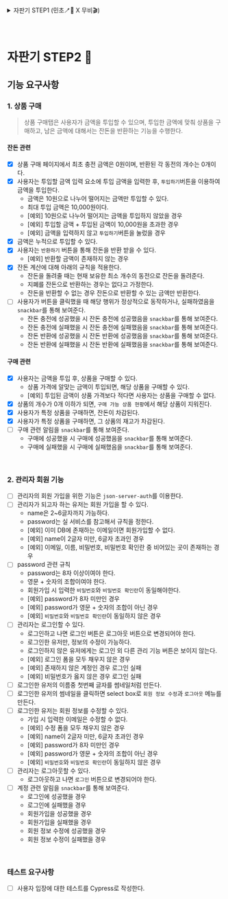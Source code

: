 <details>
<summary>자판기 STEP1 (민초🪥🧼 X 무비🎬)</summary>

## 기능 요구사항

### 1. 공통

- [x] Interface 또는 type을 이용하여, 주요 도메인 객체의 타입을 정의하고 설계한다.

### 2. 라우팅 기능

- [x] Browser History Api를 이용하여 SPA처럼 라우팅을 적용한다.
  - [x] 매번 페이지를 로드 하는 것이 아닌, 히스토리를 관리하고, 페이지를 url에 따라 동적으로 렌더링한다.
- [x] 상품 관리, 잔돈 충전, 상품 구매 페이지는 모두 동적으로 렌더링해야 한다.

### 3. 상품 관리 탭

#### UI

- [x] 상품 관리탭은 자판기가 보유하고 있는 상품을 추가하는 기능을 수행한다.
- [x] 최초 상품 목록은 비워진 상태이다.
- [x] 관리자가 상품을 추가하면 상품 현황이 업데이트된다.
- [x] 수정 시 상품명, 가격, 수량 정보 영역 자체가 인풋 영역으로 변경된다.
- [x] 관리자가 상품을 수정하면 상품 현황이 업데이트된다.
- [x] 삭제 시 confirm을 활용하여 사용자에게 다시 한 번 확인한다.
- [x] 관리자가 상품을 삭제하면 상품 현황이 업데이트된다.

#### Domain

- [x] 상품명은 최대 10글자까지 가능하다.
- [x] 상품 가격은 100원부터 시작하며, 최대 10,000원까지 가능하다. 그리고 10원으로 나누어 떨어져야 한다.
- [x] 한 제품당 수량은 최대 20개까지 넣을 수 있다.
- [x] 추가에 성공한 상품은 localStorage에 저장한다.
- [x] localStorage에 저장된 상품이 있을 경우 가져온다.

#### UI + Domain

- [x] 상품명, 가격, 수량을 입력해 상품을 추가할 수 있다.
- [x] 관리자는 추가한 상품을 수정, 삭제할 수 있다.

#### 예외

- [x] [예외] 상품명이 중복되는 경우
- [x] [예외] 상품명이 공백인 경우
- [x] [예외] 상품명이 10글자를 초과한 경우
- [x] [예외] 상품 가격이 100원 미만이거나 10,000원을 초과하는 경우
- [x] [예외] 상품 가격이 10원으로 나누어 떨어지지 않는 경우
- [x] [예외] 상품 가격이 공백인 경우
- [x] [예외] 상품 수량이 1개 미만이거나 20개를 초과한 경우
- [x] [예외] 상품 수량이 공백인 경우

### 4. 잔돈 충전 탭

#### UI

- [x] 잔돈 충전탭은 자판기가 보유할 금액을 충전하는 기능을 수행한다.

#### Domain

- [x] 잔돈 충전 탭에서 최초 자판기가 보유한 금액은 0원이며, 각 동전의 개수는 0개이다.
- [x] 잔돈은 10원으로 나누어 떨어지는 금액만 투입할 수 있다. 보유할 수 있는 최대 금액은 100,000원이다.
- [x] 자판기 보유 금액만큼의 동전이 무작위로 생성된다.
- [x] 자판기 보유 금액을 누적하여 충전할 수 있다. 추가 충전 금액만큼의 동전이 무작위로 생성되어 기존 동전들에 더해진다.
- [x] 잔돈은 localStorage에 저장한다.
- [x] localStorage에 저장된 잔돈이 있을 경우 가져온다.

#### UI + Domain

- [x] 잔돈 충전 입력 요소에 충전할 금액을 입력한 후, 충전하기 버튼을 눌러 자판기 보유 금액을 충전할 수 있다.

#### 예외

- [x] [예외] 충전할 금액이 공백인 경우
- [x] [예외] 금액이 0원 이하이거나 100,000원을 초과할 경우
- [x] [예외] (충전할 금액 + 현재 보유 금액)이 100,000원을 초과할 경우
- [x] [예외] 금액이 10원으로 나누어 떨어지지 않는 경우

### 테스트 요구사항

- [x] 비즈니스 로직에 대한 단위 테스트를 Jest로 작성한다.

</details>

<br>
<br>

# 자판기 STEP2 🍪

## 기능 요구사항

### 1. 상품 구매

> 상품 구매탭은 사용자가 금액을 투입할 수 있으며, 투입한 금액에 맞춰 상품을 구매하고, 남은 금액에 대해서는 잔돈을 반환하는 기능을 수행한다.

#### 잔돈 관련

- [x] 상품 구매 페이지에서 최초 충전 금액은 0원이며, 반환된 각 동전의 개수는 0개이다.
- [x] 사용자는 투입할 금액 입력 요소에 투입 금액을 입력한 후, `투입하기`버튼을 이용하여 금액을 투입한다.
  - 금액은 10원으로 나누어 떨어지는 금액만 투입할 수 있다.
  - 최대 투입 금액은 10,000원이다.
  - [예외] 10원으로 나누어 떨어지는 금액을 투입하지 않았을 경우
  - [예외] 투입할 금액 + 투입된 금액이 10,000원을 초과한 경우
  - [예외] 금액을 입력하지 않고 `투입하기`버튼을 눌렀을 경우
- [x] 금액은 누적으로 투입할 수 있다.
- [x] 사용자는 `반환하기` 버튼을 통해 잔돈을 반환 받을 수 있다.
  - [예외] 반환할 금액이 존재하지 않는 경우
- [x] 잔돈 계산에 대해 아래의 규칙을 적용한다.
  - 잔돈을 돌려줄 때는 현재 보유한 최소 개수의 동전으로 잔돈을 돌려준다.
  - 지폐를 잔돈으로 반환하는 경우는 없다고 가정한다.
  - 잔돈을 반환할 수 없는 경우 잔돈으로 반환할 수 있는 금액만 반환한다.
- [ ] 사용자가 버튼을 클릭했을 때 해당 행위가 정상적으로 동작하거나, 실패하였음을 `snackbar`를 통해 보여준다.
  - 잔돈 충전에 성공했을 시 잔돈 충전에 성공했음을 `snackbar`를 통해 보여준다.
  - 잔돈 충전에 실패했을 시 잔돈 충전에 실패했음을 `snackbar`를 통해 보여준다.
  - 잔돈 반환에 성공했을 시 잔돈 반환에 성공했음을 `snackbar`를 통해 보여준다.
  - 잔돈 반환에 실패했을 시 잔돈 반환에 실패했음을 `snackbar`를 통해 보여준다.

#### 구매 관련

- [x] 사용자는 금액을 투입 후, 상품을 구매할 수 있다.
  - 상품 가격에 알맞는 금액이 투입되면, 해당 상품을 구매할 수 있다.
  - [예외] 투입된 금액이 상품 가격보다 적다면 사용자는 상품을 구매할 수 없다.
- [x] 상품의 개수가 0개 이하가 되면, `구매 가능 상품 현황`에서 해당 상품이 지워진다.
- [x] 사용자가 특정 상품을 구매하면, 잔돈이 차감된다.
- [x] 사용자가 특정 상품을 구매하면, 그 상품의 재고가 차감된다.
- [ ] 구매 관련 알림을 `snackbar`를 통해 보여준다.
  - 구매에 성공했을 시 구매에 성공했음을 `snackbar`를 통해 보여준다.
  - 구매에 실패했을 시 구매에 실패했음을 `snackbar`를 통해 보여준다.

<br>

### 2. 관리자 회원 기능

- [ ] 관리자의 회원 가입을 위한 기능은 `json-server-auth`를 이용한다.
- [ ] 관리자가 되고자 하는 유저는 회원 가입을 할 수 있다.
  - name은 2~6글자까지 가능하다.
  - password는 실 서비스를 참고해서 규칙을 정한다.
  - [예외] 이미 DB에 존재하는 이메일이면 회원가입할 수 없다.
  - [예외] name이 2글자 미만, 6글자 초과인 경우
  - [예외] 이메일, 이름, 비밀번호, 비밀번호 확인란 중 비어있는 곳이 존재하는 경우
- [ ] password 관련 규칙
  - password는 8자 이상이여야 한다.
  - 영문 + 숫자의 조합이여야 한다.
  - 회원가입 시 입력한 `비밀번호`와 `비밀번호 확인란`이 동일해야한다.
  - [예외] password가 8자 미만인 경우
  - [예외] password가 영문 + 숫자의 조합이 아닌 경우
  - [예외] `비밀번호`와 `비밀번호 확인란`이 동일하지 않은 경우
- [ ] 관리자는 로그인할 수 있다.
  - 로그인하고 나면 로그인 버튼은 로그아웃 버튼으로 변경되어야 한다.
  - 로그인한 유저만, 정보의 수정이 가능하다.
  - 로그인하지 않은 유저에게는 로그인 외 다른 관리 기능 버튼은 보이지 않는다.
  - [예외] 로그인 폼을 모두 채우지 않은 경우
  - [예외] 존재하지 않은 계정인 경우 로그인 실패
  - [예외] 비밀번호가 옳지 않은 경우 로그인 실패
- [ ] 로그인한 유저의 이름중 첫번째 글자를 썸네일처럼 만든다.
- [ ] 로그인한 유저의 썸네일을 클릭하면 select box로 `회원 정보 수정`과 `로그아웃` 메뉴를 만든다.
- [ ] 로그인한 유저는 회원 정보를 수정할 수 있다.
  - 가입 시 입력한 이메일은 수정할 수 없다.
  - [예외] 수정 폼을 모두 채우지 않은 경우
  - [예외] name이 2글자 미만, 6글자 초과인 경우
  - [예외] password가 8자 미만인 경우
  - [예외] password가 영문 + 숫자의 조합이 아닌 경우
  - [예외] `비밀번호`와 `비밀번호 확인란`이 동일하지 않은 경우
- [ ] 관리자는 로그아웃할 수 있다.
  - 로그아웃하고 나면 `로그인` 버튼으로 변경되어야 한다.
- [ ] 계정 관련 알림을 `snackbar`를 통해 보여준다.
  - 로그인에 성공했을 경우
  - 로그인에 실패했을 경우
  - 회원가입을 성공했을 경우
  - 회원가입을 실패했을 경우
  - 회원 정보 수정에 성공했을 경우
  - 회원 정보 수정이 실패했을 경우

<br>

### 테스트 요구사항

- [ ] 사용자 입장에 대한 테스트를 Cypress로 작성한다.
